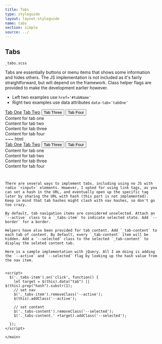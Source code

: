 ```yaml
---
title: Tabs
type: styleguide
layout: layout-styleguide
name: tabs
section: simple
source: ../
---
```



<main markdown="1">

## Tabs

`_tabs.scss`

Tabs are essentially buttons or menu items that shows some information and hides others. The JS implementation is not included as it's fairly straightforward, but will depend on the framework. Class helper flags are provided to make the development earlier however.

- Left two examples use `href='#tabName'` 
- Right two examples use data attributes `data-tab='tabOne'` 

<div class="_styleguide-example _margin-bottom-2">
  <div class="_tabs --border _margin-top-none-i">
    <a href="#tabOne" class=" _tabs-item">Tab One</a>
    <a href="#tabTwo" class=" _tabs-item --active">Tab Two</a>
    <button class="_tabs-item --short --outline _margin-none" data-tab='tabThree'>Tab Three</button>
    <button class="_tabs-item --short --outline _margin-none" data-tab='tabFour'>Tab Four</button>
  </div>
  <div>
    <div class="tabOne _tabs-content">Content for tab one</div>
    <div class="tabTwo _tabs-content --selected">Content for tab two</div>
    <div class="tabThree _tabs-content">Content for tab three</div>
    <div class="tabFour _tabs-content">Content for tab four</div>
  </div>
</div>
~~~ html
<div class="_styleguide-example _margin-bottom-2">
  <div class="_tabs --border _margin-top-none-i">
    <a href="#tabOne" class=" _tabs-item">Tab One</a>
    <a href="#tabTwo" class=" _tabs-item --active">Tab Two</a>
    <button class="_tabs-item --short --outline _margin-none" data-tab='tabThree'>Tab Three</button>
    <button class="_tabs-item --short --outline _margin-none" data-tab='tabFour'>Tab Four</button>
  </div>

  <div>
    <div class="tabOne _tabs-content">Content for tab one</div>
    <div class="tabTwo _tabs-content --selected">Content for tab two</div>
    <div class="tabThree _tabs-content">Content for tab three</div>
    <div class="tabFour _tabs-content">Content for tab four</div>
  </div>
</div>

<script>
  $('._tabs-item').on('click', function() {
    let target = $(this).data("tab") || $(this).prop("hash").substr(1);
    // set nav
    $('._tabs-item').removeClass('--active');
    $(this).addClass('--active');

    // set content
    $('._tabs-content').removeClass('--selected');
    $('._tabs-content.' +target).addClass('--selected');

  });
</script>
~~~


There are several ways to implement tabs, including using no JS with radio `<input>` elements. However, I opted for using link tags, as you can set a hash in the URL, and eventually open up the specific tag later by sharing the URL with hash (this part is not implemented). Keep in mind that tab hashes might clash with nav hashes, so don't go too crazy.

By default, tab navigation items are considered unselected. Attach an `--active` class to a `_tabs-item` to indicate selected state. Add `--border` for a border.

Helpers have also been provided for tab content. Add `_tab-content` to each tab of content. By default, every `_tab-content` item will be hidden. Add a `--selected` class to the selected `_tab-content` to display the seleted content tab. 

Here is a sample implementation with jQuery. All I am doing is adding the `--active` and `--selected` flag by looking up the hash value from the nav item.


<script>
  $('._tabs-item').on('click', function() {
    let target = $(this).data("tab") || $(this).prop("hash").substr(1);
    // set nav
    $('._tabs-item').removeClass('--active');
    $(this).addClass('--active');

    // set content
    $('._tabs-content').removeClass('--selected');
    $('._tabs-content.' +target).addClass('--selected');

  });
</script>

</main>

